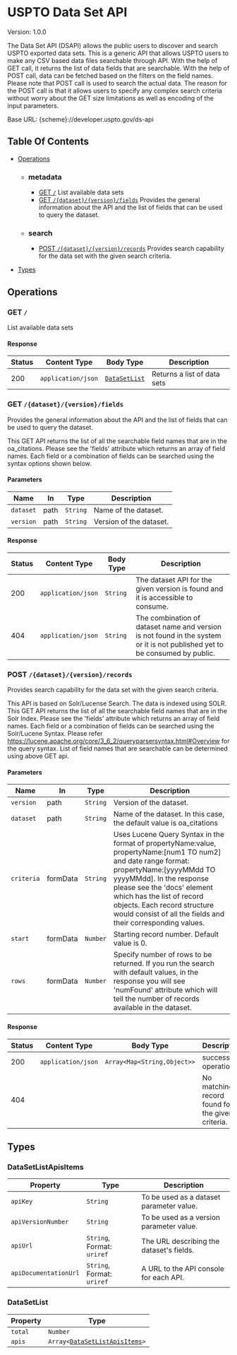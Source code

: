 <!-- Code is generated by github.com/swaggest/swac <version>, DO NOT EDIT. 🤖 -->

# USPTO Data Set API

Version: 1.0.0

The Data Set API (DSAPI) allows the public users to discover and search
USPTO exported data sets. This is a generic API that allows USPTO users to
make any CSV based data files searchable through API. With the help of GET
call, it returns the list of data fields that are searchable. With the help
of POST call, data can be fetched based on the filters on the field names.
Please note that POST call is used to search the actual data. The reason
for the POST call is that it allows users to specify any complex search
criteria without worry about the GET size limitations as well as encoding
of the input parameters.

Base URL: {scheme}://developer.uspto.gov/ds-api

## Table Of Contents

* [Operations](#operations)
    * ### metadata
      - [GET `/`](#listdatasets) List available data sets
      - [GET `/{dataset}/{version}/fields`](#getdatasetversionfields) Provides the general information about the API and the list of fields that can be used to query the dataset.

    * ### search
      - [POST `/{dataset}/{version}/records`](#postdatasetversionrecords) Provides search capability for the data set with the given search criteria.

* [Types](#types)

## <a id="operations"></a> Operations

### <a id="listdatasets"></a> GET `/`

List available data sets

#### Response

|Status|Content Type      |Body Type                    |Description                |
|------|------------------|-----------------------------|---------------------------|
|200   |`application/json`|[`DataSetList`](#datasetlist)|Returns a list of data sets|
### <a id="getdatasetversionfields"></a> GET `/{dataset}/{version}/fields`

Provides the general information about the API and the list of fields that can be used to query the dataset.

This GET API returns the list of all the searchable field names that are in the oa_citations. Please see the 'fields' attribute which returns an array of field names. Each field or a combination of fields can be searched using the syntax options shown below.

#### Parameters

|Name     |In  |Type    |Description            |
|---------|----|--------|-----------------------|
|`dataset`|path|`String`|Name of the dataset.   |
|`version`|path|`String`|Version of the dataset.|

#### Response

|Status|Content Type      |Body Type|Description                                                                                                                |
|------|------------------|---------|---------------------------------------------------------------------------------------------------------------------------|
|200   |`application/json`|`String` |The dataset API for the given version is found and it is accessible to consume.                                            |
|404   |`application/json`|`String` |The combination of dataset name and version is not found in the system or it is not published yet to be consumed by public.|
### <a id="postdatasetversionrecords"></a> POST `/{dataset}/{version}/records`

Provides search capability for the data set with the given search criteria.

This API is based on Solr/Lucense Search. The data is indexed using SOLR. This GET API returns the list of all the searchable field names that are in the Solr Index. Please see the 'fields' attribute which returns an array of field names. Each field or a combination of fields can be searched using the Solr/Lucene Syntax. Please refer https://lucene.apache.org/core/3_6_2/queryparsersyntax.html#Overview for the query syntax. List of field names that are searchable can be determined using above GET api.

#### Parameters

|Name      |In      |Type    |Description                                                                                                                                                                                                                                                                                                                    |
|----------|--------|--------|-------------------------------------------------------------------------------------------------------------------------------------------------------------------------------------------------------------------------------------------------------------------------------------------------------------------------------|
|`version` |path    |`String`|Version of the dataset.                                                                                                                                                                                                                                                                                                        |
|`dataset` |path    |`String`|Name of the dataset. In this case, the default value is oa_citations                                                                                                                                                                                                                                                           |
|`criteria`|formData|`String`|Uses Lucene Query Syntax in the format of propertyName:value, propertyName:[num1 TO num2] and date range format: propertyName:[yyyyMMdd TO yyyyMMdd]. In the response please see the 'docs' element which has the list of record objects. Each record structure would consist of all the fields and their corresponding values.|
|`start`   |formData|`Number`|Starting record number. Default value is 0.                                                                                                                                                                                                                                                                                    |
|`rows`    |formData|`Number`|Specify number of rows to be returned. If you run the search with default values, in the response you will see 'numFound' attribute which will tell the number of records available in the dataset.                                                                                                                            |

#### Response

|Status|Content Type      |Body Type                  |Description                                     |
|------|------------------|---------------------------|------------------------------------------------|
|200   |`application/json`|`Array<Map<String,Object>>`|successful operation                            |
|404   |                  |                           |No matching record found for the given criteria.|

## <a id="types"></a> Types

### <a id="datasetlistapisitems"></a> DataSetListApisItems

|Property             |Type                      |Description                             |
|---------------------|--------------------------|----------------------------------------|
|`apiKey`             |`String`                  |To be used as a dataset parameter value.|
|`apiVersionNumber`   |`String`                  |To be used as a version parameter value.|
|`apiUrl`             |`String`, Format: `uriref`|The URL describing the dataset's fields.|
|`apiDocumentationUrl`|`String`, Format: `uriref`|A URL to the API console for each API.  |

### <a id="datasetlist"></a> DataSetList

|Property|Type                                                      |
|--------|----------------------------------------------------------|
|`total` |`Number`                                                  |
|`apis`  |`Array<`[`DataSetListApisItems`](#datasetlistapisitems)`>`|
